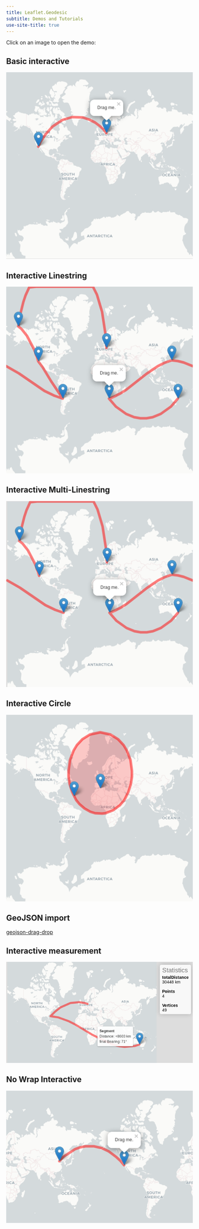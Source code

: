 ```yaml
---
title: Leaflet.Geodesic
subtitle: Demos and Tutorials
use-site-title: true
---
```


Click on an image to open the demo:

## Basic interactive

[![basic-interactive](img/basic-interactive.png)](basic-interactive.html)

## Interactive Linestring

[![complex-interactive](img/complex-interactive.png)](complex-interactive.html)

## Interactive Multi-Linestring

[![multiline-interactive](img/multiline-interactive.png)](multiline-interactive.html)

## Interactive Circle

[![circle-interactive](img/circle-interactive.png)](circle-interactive.html)

## GeoJSON import

[geojson-drag-drop](geojson-drag-drop.html)

## Interactive measurement

[![measurement-interactive](img/measurement.png)](measurement-interactive.html)

## No Wrap Interactive

[![nowrap-interactive](img/nowrap-interactive.png)](nowrap-interactive.html)
